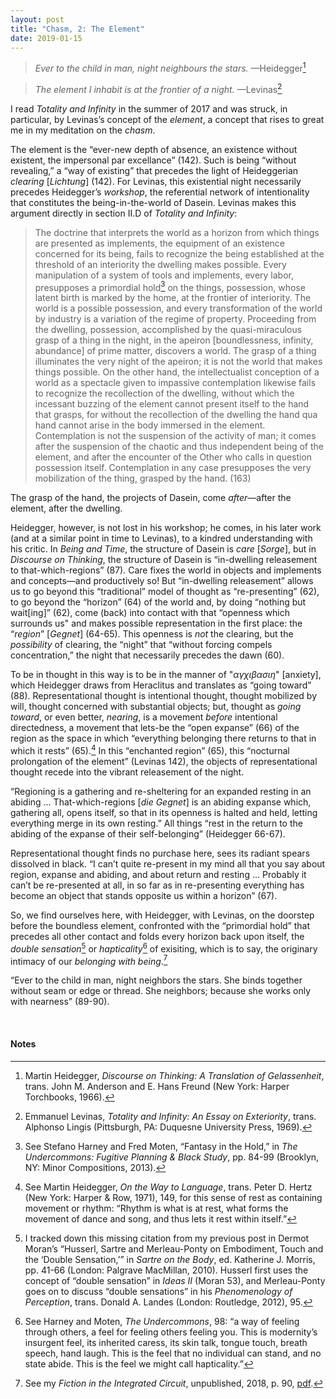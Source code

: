 ```yaml
---
layout: post
title: "Chasm, 2: The Element"
date: 2019-01-15
---
```


> *Ever to the child in man, night neighbours the stars.* —Heidegger[^1]

> *The element I inhabit is at the frontier of a night.* —Levinas[^2]

I read *Totality and Infinity* in the summer of 2017 and was struck, in particular, by Levinas’s concept of the *element*, a concept that rises to great me in my meditation on the *chasm*.

The element is the “ever-new depth of absence, an existence without existent, the impersonal par excellance” (142). Such is being “without revealing,” a “way of existing” that precedes the light of Heideggerian *clearing* [*Lichtung*] (142). For Levinas, this existential night necessarily precedes Heidegger’s *workshop*, the referential network of intentionality that constitutes the being-in-the-world of Dasein. Levinas makes this argument directly in section II.D of *Totality and Infinity*:

> The doctrine that interprets the world as a horizon from which things are presented as implements, the equipment of an existence concerned for its being, fails to recognize the being established at the threshold of an interiority the dwelling makes possible. Every manipulation of a system of tools and implements, every labor, presupposes a primordial hold[^3] on the things, possession, whose latent birth is marked by the home, at the frontier of interiority. The world is a possible possession, and every transformation of the world by industry is a variation of the regime of property. Proceeding from the dwelling, possession, accomplished by the quasi-miraculous grasp of a thing in the night, in the apeiron [boundlessness, infinity, abundance] of prime matter, discovers a world. The grasp of a thing illuminates the very night of the apeiron; it is not the world that makes things possible. On the other hand, the intellectualist conception of a world as a spectacle given to impassive contemplation likewise fails to recognize the recollection of the dwelling, without which the incessant buzzing of the element cannot present itself to the hand that grasps, for without the recollection of the dwelling the hand qua hand cannot arise in the body immersed in the element. Contemplation is not the suspension of the activity of man; it comes after the suspension of the chaotic and thus independent being of the element, and after the encounter of the Other who calls in question possession itself. Contemplation in any case presupposes the very mobilization of the thing, grasped by the hand. (163)

The grasp of the hand, the projects of Dasein, come *after*—after the element, after the dwelling.

Heidegger, however, is not lost in his workshop; he comes, in his later work (and at a similar point in time to Levinas), to a kindred understanding with his critic. In *Being and Time*, the structure of Dasein is *care* [*Sorge*], but in *Discourse on Thinking*, the structure of Dasein is “in-dwelling releasement to that-which-regions” (87). Care fixes the world in objects and implements and concepts—and productively so! But “in-dwelling releasement” allows us to go beyond this “traditional” model of thought as “re-presenting” (62), to go beyond the “horizon” (64) of the world and, by doing “nothing but wait[ing]” (62), come (back) into contact with that “openness which surrounds us" and makes possible representation in the first place: the “*region*” [*Gegnet*] (64-65). This openness is *not* the clearing, but the *possibility* of clearing, the “night” that “without forcing compels concentration,” the night that necessarily precedes the dawn (60).

To be in thought in this way is to be in the manner of "$\alpha$$\gamma$$\chi$$\iota$$\beta$$\alpha$$\sigma$$\iota$$\eta$" [anxiety], which Heidegger draws from Heraclitus and translates as “going toward” (88). Representational thought is intentional thought, thought mobilized by will, thought concerned with substantial objects; but, thought as *going toward*, or even better, *nearing*, is a movement *before* intentional directedness, a movement that lets-be the “open expanse” (66) of the region as the space in which “everything belonging there returns to that in which it rests” (65).[^4] In this “enchanted region” (65), this “nocturnal prolongation of the element” (Levinas 142), the objects of representational thought recede into the vibrant releasement of the night.

“Regioning is a gathering and re-sheltering for an expanded resting in an abiding … That-which-regions [*die Gegnet*] is an abiding expanse which, gathering all, opens itself, so that in its openness is halted and held, letting everything merge in its own resting.” All things “rest in the return to the abiding of the expanse of their self-belonging” (Heidegger 66-67).

Representational thought finds no purchase here, sees its radiant spears dissolved in black. “I can’t quite re-present in my mind all that you say about region, expanse and abiding, and about return and resting … Probably it can’t be re-presented at all, in so far as in re-presenting everything has become an object that stands opposite us within a horizon” (67).

So, we find ourselves here, with Heidegger, with Levinas, on the doorstep before the boundless element, confronted with the “primordial hold” that precedes all other contact and folds every horizon back upon itself, the *double sensation*[^5] or *hapticality*[^6] of exisiting, which is to say, the originary intimacy of our *belonging with being*.[^7]

“Ever to the child in man, night neighbors the stars. She binds together without seam or edge or thread. She neighbors; because she works only with nearness” (89-90).

<br>

#### Notes

[^1]: Martin Heidegger, *Discourse on Thinking: A Translation of Gelassenheit*, trans. John M. Anderson and E. Hans Freund (New York: Harper Torchbooks, 1966).

[^2]: Emmanuel Levinas, *Totality and Infinity: An Essay on Exteriority*, trans. Alphonso Lingis (Pittsburgh, PA: Duquesne University Press, 1969).

[^3]: See Stefano Harney and Fred Moten, “Fantasy in the Hold,” in *The Undercommons: Fugitive Planning & Black Study*, pp. 84-99 (Brooklyn, NY: Minor Compositions, 2013).

[^4]: See Martin Heidegger, *On the Way to Language*, trans. Peter D. Hertz (New York: Harper & Row, 1971), 149, for this sense of rest as containing movement or rhythm: “Rhythm is what is at rest, what forms the movement of dance and song, and thus lets it rest within itself.”

[^5]: I tracked down this missing citation from my previous post in Dermot Moran’s “Husserl, Sartre and Merleau-Ponty on Embodiment, Touch and the ‘Double Sensation,’” in *Sartre on the Body*, ed. Katherine J. Morris, pp. 41-66 (London: Palgrave MacMillan, 2010). Husserl first uses the concept of “double sensation” in *Ideas II* (Moran 53), and Merleau-Ponty goes on to discuss “double sensations” in his *Phenomenology of Perception*, trans. Donald A. Landes (London: Routledge, 2012), 95.

[^6]: See Harney and Moten, *The Undercommons*, 98: “a way of feeling through others, a feel for feeling others feeling you. This is modernity’s insurgent feel, its inherited caress, its skin talk, tongue touch, breath speech, hand laugh. This is the feel that no individual can stand, and no state abide. This is the feel we might call hapticality.”

[^7]: See my *Fiction in the Integrated Circuit*, unpublished, 2018, p. 90, [pdf](https://www.academia.edu/40272048/).
